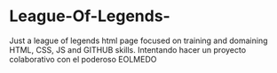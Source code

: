 # League-Of-Legends-
Just a league of legends html page focused on training and domaining HTML, CSS, JS and GITHUB skills.
Intentando hacer un proyecto colaborativo con el poderoso EOLMEDO

